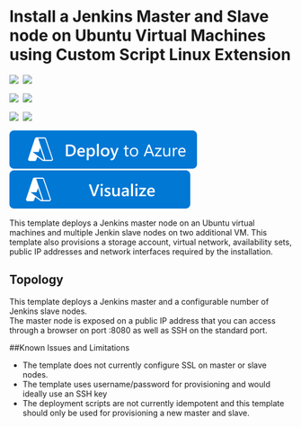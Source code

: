 # Install a Jenkins Master and Slave node on Ubuntu Virtual Machines using Custom Script Linux Extension

<IMG SRC="https://azurequickstartsservice.blob.core.windows.net/badges/jenkins-on-ubuntu/PublicLastTestDate.svg" />&nbsp;
<IMG SRC="https://azurequickstartsservice.blob.core.windows.net/badges/jenkins-on-ubuntu/PublicDeployment.svg" />&nbsp;

<IMG SRC="https://azurequickstartsservice.blob.core.windows.net/badges/jenkins-on-ubuntu/FairfaxLastTestDate.svg" />&nbsp;
<IMG SRC="https://azurequickstartsservice.blob.core.windows.net/badges/jenkins-on-ubuntu/FairfaxDeployment.svg" />&nbsp;

<IMG SRC="https://azurequickstartsservice.blob.core.windows.net/badges/jenkins-on-ubuntu/BestPracticeResult.svg" />&nbsp;
<IMG SRC="https://azurequickstartsservice.blob.core.windows.net/badges/jenkins-on-ubuntu/CredScanResult.svg" />&nbsp;

<a href="https://portal.azure.com/#create/Microsoft.Template/uri/https%3A%2F%2Fraw.githubusercontent.com%2FAzure%2Fazure-quickstart-templates%2Fmaster%2Fjenkins-on-ubuntu%2Fazuredeploy.json" target="_blank">
    <img src="https://raw.githubusercontent.com/Azure/azure-quickstart-templates/master/1-CONTRIBUTION-GUIDE/images/deploytoazure.svg"/>
</a>
<a href="http://armviz.io/#/?load=https%3A%2F%2Fraw.githubusercontent.com%2FAzure%2Fazure-quickstart-templates%2Fmaster%2Fjenkins-on-ubuntu%2Fazuredeploy.json" target="_blank">
    <img src="https://raw.githubusercontent.com/Azure/azure-quickstart-templates/master/1-CONTRIBUTION-GUIDE/images/visualizebutton.svg"/>
</a>

This template deploys a Jenkins master node on an Ubuntu virtual machines and multiple Jenkin slave nodes on two additional VM. This template also provisions a storage account, virtual network, availability sets, public IP addresses and network interfaces required by the installation.

Topology
--------

This template deploys a Jenkins master and a configurable number of Jenkins slave nodes.  
The master node is exposed on a public IP address that you can access through a browser on port :8080 as well as SSH on the standard port.

##Known Issues and Limitations
- The template does not currently configure SSL on master or slave nodes.
- The template uses username/password for provisioning and would ideally use an SSH key
- The deployment scripts are not currently idempotent and this template should only be used for provisioning a new master and slave.

